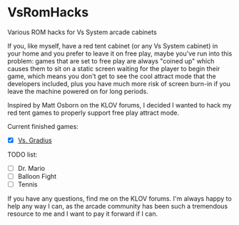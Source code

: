 # VsRomHacks
Various ROM hacks for Vs System arcade cabinets

If you, like myself, have a red tent cabinet (or any Vs System cabinet) in your home and you prefer to leave it on free play, maybe you've run into this problem: games that are set to free play are always "coined up" which causes them to sit on a static screen waiting for the player to begin their game, which means you don't get to see the cool attract mode that the developers included, plus you have much more risk of screen burn-in if you leave the machine powered on for long periods.

Inspired by Matt Osborn on the KLOV forums, I decided I wanted to hack my red tent games to properly support free play attract mode.

Current finished games:  
- [x] [Vs. Gradius](./gradius)

TODO list:
- [ ] Dr. Mario
- [ ] Balloon Fight
- [ ] Tennis

If you have any questions, find me on the KLOV forums. I'm always happy  to help any way I can, as the arcade community has been such a tremendous resource to me and I want to pay it forward if I can.